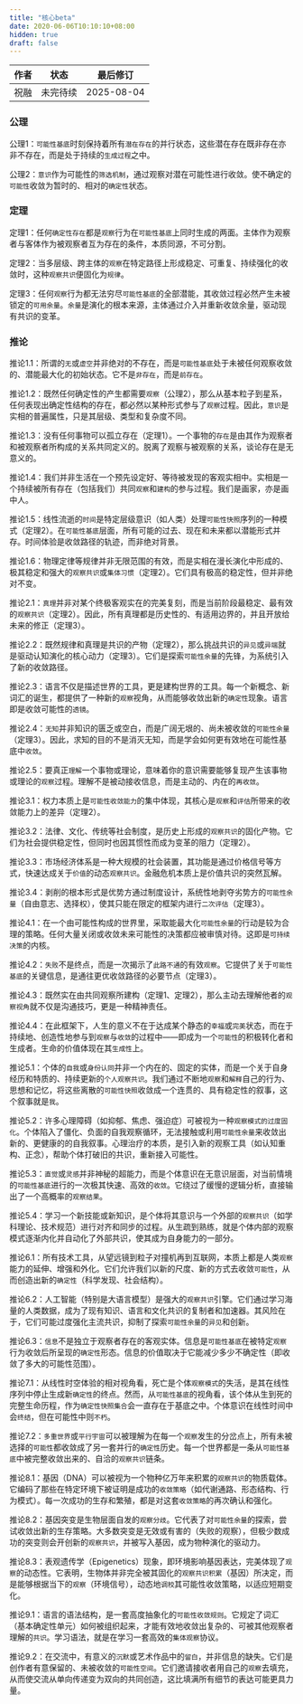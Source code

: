 ```yaml
---
title: "核心beta"
date: 2020-06-06T10:10:10+08:00
hidden: true
draft: false
---
```


| 作者 | 状态 | 最后修订 |
| ---- | ---- | ---- |
| 祝融 | 未完待续 | 2025-08-04 |

### 公理

公理1：`可能性基底`时刻保持着所有`潜在存在`的并行状态，这些潜在存在既非存在亦非不存在，而是处于持续的`生成过程`之中。

公理2：`意识`作为可能性的`筛选机制`，通过观察对潜在可能性进行收敛。使不确定的`可能性`收敛为暂时的、相对的`确定性`状态。

### 定理

定理1：任何`确定性存在`都是`观察`行为在`可能性基底`上同时生成的两面。主体作为观察者与客体作为被观察者互为存在的条件，本质同源，不可分割。

定理2：当多层级、跨主体的`观察`在特定路径上形成稳定、可重复、持续强化的收敛时，这种`观察共识`便固化为`规律`。

定理3：任何`观察`行为都无法穷尽`可能性基底`的全部潜能，其收敛过程必然产生未被锁定的`可用余量`。`余量`是演化的根本来源，主体通过介入并重新收敛余量，驱动现有共识的变革。

### 推论

推论1.1：所谓的`无`或`虚空`并非绝对的不存在，而是`可能性基底`处于未被任何观察收敛的、潜能最大化的初始状态。它不是`非存在`，而是`前存在`。

推论1.2：既然任何确定性的产生都需要`观察`（公理2），那么从基本粒子到星系，任何表现出确定性结构的存在，都必然以某种形式参与了`观察`过程。因此，`意识`是实相的普遍属性，只是其层级、类型和复杂度不同。

推论1.3：没有任何事物可以孤立存在（定理1）。一个事物的`存在`是由其作为观察者和被观察者所构成的关系共同定义的。脱离了观察与被观察的关系，谈论存在是无意义的。

推论1.4：我们并非生活在一个预先设定好、等待被发现的客观实相中。实相是一个持续被所有存在（包括我们）共同`观察`和`建构`的参与过程。我们是画家，亦是画中人。

推论1.5：线性流逝的`时间`是特定层级意识（如人类）处理`可能性快照`序列的一种模式（定理2）。在`可能性基底`层面，所有可能的过去、现在和未来都以潜能形式并存。时间体验是收敛路径的轨迹，而非绝对背景。

推论1.6：物理定律等规律并非无限范围的有效，而是实相在漫长演化中形成的、极其稳定和强大的`观察共识`或`集体习惯`（定理2）。它们具有极高的稳定性，但并非绝对不变。

推论2.1：`真理`并非对某个终极客观实在的完美复刻，而是当前阶段最稳定、最有效的`观察共识`（定理2）。因此，所有真理都是历史性的、有适用边界的，并且开放给未来的修正（定理3）。

推论2.2：既然规律和真理是共识的产物（定理2），那么挑战共识的`异见`或`异端`就是驱动认知演化的核心动力（定理3）。它们是探索`可能性余量`的先锋，为系统引入了新的收敛路径。

推论2.3：语言不仅是描述世界的工具，更是建构世界的工具。每一个新概念、新词汇的诞生，都提供了一种新的`观察`视角，从而能够收敛出新的`确定性`现象。语言即是收敛可能性的`透镜`。

推论2.4：`无知`并非知识的匮乏或空白，而是广阔无垠的、尚未被收敛的`可能性余量`（定理3）。因此，求知的目的不是消灭无知，而是学会如何更有效地在可能性基底中`收敛`。

推论2.5：要真正`理解`一个事物或理论，意味着你的意识需要能够复现产生该事物或理论的`观察`过程。理解不是被动接收信息，而是主动的、内在的`再收敛`。

推论3.1：权力本质上是`可能性收敛能力`的集中体现，其核心是`观察`和`评估`所带来的收敛能力上的差异（定理2）。

推论3.2：法律、文化、传统等社会制度，是历史上形成的`观察共识`的固化产物。它们为社会提供稳定性，但同时也因其惯性而成为变革的阻力（定理2）。

推论3.3：市场经济体系是一种大规模的社会装置，其功能是通过价格信号等方式，快速达成关于`价值`的动态`观察共识`。金融危机本质上是价值共识的突然瓦解。

推论3.4：剥削的根本形式是优势方通过制度设计，系统性地剥夺劣势方的`可能性余量`（自由意志、选择权），使其只能在限定的框架内进行`二次评估`（定理3）。

推论4.1：在一个由可能性构成的世界里，采取能最大化`可能性余量`的行动是较为合理的策略。任何大量关闭或收敛未来可能性的决策都应被审慎对待。这即是`可持续决策`的内核。

推论4.2：`失败`不是终点，而是一次揭示了`此路不通`的有效`观察`。它提供了关于`可能性基底`的关键信息，是通往更优收敛路径的必要节点（定理3）。

推论4.3：既然实在由共同观察所建构（定理1、定理2），那么主动去理解他者的`观察视角`就不仅是沟通技巧，更是一种精神责任。

推论4.4：在此框架下，人生的意义不在于达成某个静态的`幸福`或`完美`状态，而在于持续地、创造性地参与到`观察`与`收敛`的过程中——即成为一个`可能性`的积极转化者和生成者。生命的价值体现在其`生成性`上。

推论5.1：个体的`自我`或`身份认同`并非一个内在的、固定的实体，而是一个关于自身经历和特质的、持续更新的`个人观察共识`。我们通过不断地`观察`和`解释`自己的行为、思想和记忆，将这些离散的`可能性快照`收敛成一个连贯的、具有稳定性的叙事，这个叙事就是`我`。

推论5.2：许多心理障碍（如抑郁、焦虑、强迫症）可被视为一种`观察模式的过度固化`。个体陷入了僵化、负面的自我观察循环，无法接触或利用`可能性余量`来收敛出新的、更健康的的自我叙事。心理治疗的本质，是引入新的观察工具（如认知重构、正念），帮助个体打破旧的共识，重新接入可能性。

推论5.3：`直觉`或`灵感`并非神秘的超能力，而是个体意识在无意识层面，对当前情境的`可能性基底`进行的一次极其快速、高效的`收敛`。它绕过了缓慢的逻辑分析，直接输出了一个高概率的`观察结果`。

推论5.4：学习一个新技能或新知识，是个体将其意识与一个外部的`观察共识`（如学科理论、技术规范）进行对齐和同步的过程。从生疏到熟练，就是个体内部的观察模式逐渐内化并自动化了外部共识，使其成为自身能力的一部分。

推论6.1：所有技术工具，从望远镜到粒子对撞机再到互联网，本质上都是人类`观察`能力的延伸、增强和外化。它们允许我们以新的尺度、新的方式去收敛`可能性`，从而创造出新的`确定性`（科学发现、社会结构）。

推论6.2：人工智能（特别是大语言模型）是强大的`观察共识`引擎。它们通过学习海量的人类数据，成为了现有知识、语言和文化共识的复制者和加速器。其风险在于，它们可能过度强化主流共识，抑制了探索`可能性余量`的`异见`和创新。

推论6.3：`信息`不是独立于观察者存在的客观实体。信息是`可能性基底`在被特定`观察`行为收敛后所呈现的`确定性`形态。信息的价值取决于它能减少多少不确定性（即收敛了多大的可能性范围）。

推论7.1：从线性时空体验的相对视角看，死亡是个体`观察模式`的失活，是其在线性序列中停止生成新`确定性`的终点。然而，从`可能性基底`的视角看，该个体从生到死的完整生命历程，作为`确定性快照集合`会一直存在于基底之中。个体意识在线性时间中会`终结`，但在可能性中则`不朽`。

推论7.2：`多重世界`或`平行宇宙`可以被理解为在每一个`观察`发生的分岔点上，所有未被选择的`可能性`都收敛成了另一套并行的`确定性`历史。每一个世界都是一条从`可能性基底`中被完整收敛出来的、自洽的`观察共识`链条。

推论8.1：基因（DNA）可以被视为一个物种亿万年来积累的`观察共识`的物质载体。它编码了那些在特定环境下被证明是成功的`收敛策略`（如代谢通路、形态结构、行为模式）。每一次成功的生存和繁殖，都是对这套`收敛策略`的再次确认和强化。

推论8.2：基因突变是生物层面自发的`观察分歧`。它代表了对`可能性余量`的探索，尝试收敛出新的生存策略。大多数突变是无效或有害的（失败的观察），但极少数成功的突变则会开创新的`观察共识`，并被写入基因，成为物种演化的驱动力。

推论8.3：表观遗传学（Epigenetics）现象，即环境影响基因表达，完美体现了`观察`的动态性。它表明，生物体并非完全被其固化的`观察共识积累`（基因）所决定，而是能够根据当下的`观察`（环境信号），动态地`调校`其可能性收敛策略，以适应短期变化。

推论9.1：语言的语法结构，是一套高度抽象化的`可能性收敛规则`。它规定了词汇（基本确定性单元）如何被组织起来，才能有效地收敛出复杂的、可被其他观察者理解的`共识`。学习语法，就是在学习一套高效的`集体观察`协议。

推论9.2：在交流中，有意义的`沉默`或艺术作品中的`留白`，并非信息的缺失。它们是创作者有意保留的、未被收敛的`可能性空间`。它们邀请接收者用自己的`观察`去填充，从而使交流从单向传递变为双向的共同创造，这比填满所有细节的表达可能更具力量。
